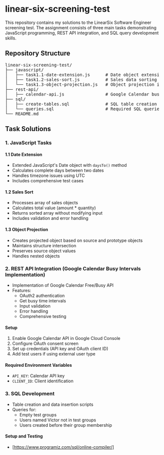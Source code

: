 # linear-six-screening-test
This repository contains my solutions to the LinearSix Software Engineer screening test. The assignment consists of three main tasks demonstrating JavaScript programming, REST API integration, and SQL query development skills.

## Repository Structure
<pre>
linear-six-screening-test/
├── javascript/
│   ├── task1.1-date-extension.js      # Date object extension
│   ├── task1.2-sales-sort.js          # Sales data sorting
│   └── task1.3-object-projection.js   # Object projection implementation
├── rest-api/
│   ├── calendar-api.js                # Google Calendar busy intervals implementation
├── sql/
│   ├── create-tables.sql              # SQL table creation
│   └── queries.sql                    # Required SQL queries
└── README.md
</pre>

## Task Solutions

### 1. JavaScript Tasks

#### 1.1 Date Extension
- Extended JavaScript's Date object with `daysTo()` method
- Calculates complete days between two dates
- Handles timezone issues using UTC
- Includes comprehensive test cases

#### 1.2 Sales Sort
- Processes array of sales objects
- Calculates total value (amount * quantity)
- Returns sorted array without modifying input
- Includes validation and error handling

#### 1.3 Object Projection
- Creates projected object based on source and prototype objects
- Maintains structure intersection
- Preserves source object values
- Handles nested objects

### 2. REST API Integration (Google Calendar Busy Intervals Implementation)

- Implementation of Google Calendar Free/Busy API
- Features:
  - OAuth2 authentication
  - Get busy time intervals
  - Input validation
  - Error handling
  - Comprehensive testing

#### Setup
1. Enable Google Calendar API in Google Cloud Console
2. Configure OAuth consent screen
3. Set up credentials (API key and OAuth client ID)
4. Add test users if using external user type

#### Required Environment Variables
- `API_KEY`: Calendar API key
- `CLIENT_ID`: Client identification

### 3. SQL Development

- Table creation and data insertion scripts
- Queries for:
  - Empty test groups
  - Users named Victor not in test groups
  - Users created before their group membership

#### Setup and Testing
  - [https://www.programiz.com/sql/online-compiler/]
